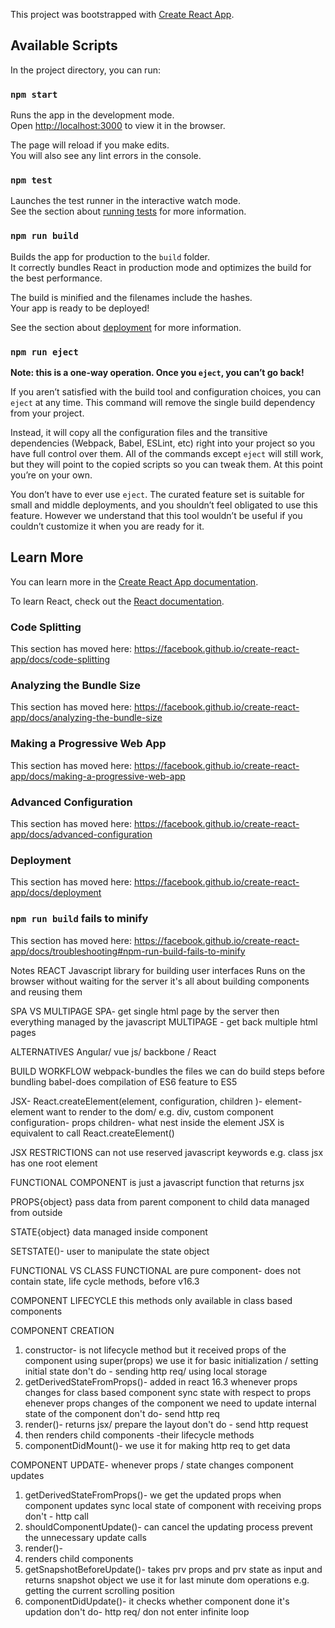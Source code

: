 This project was bootstrapped with [Create React App](https://github.com/facebook/create-react-app).

## Available Scripts

In the project directory, you can run:

### `npm start`

Runs the app in the development mode.<br />
Open [http://localhost:3000](http://localhost:3000) to view it in the browser.

The page will reload if you make edits.<br />
You will also see any lint errors in the console.

### `npm test`

Launches the test runner in the interactive watch mode.<br />
See the section about [running tests](https://facebook.github.io/create-react-app/docs/running-tests) for more information.

### `npm run build`

Builds the app for production to the `build` folder.<br />
It correctly bundles React in production mode and optimizes the build for the best performance.

The build is minified and the filenames include the hashes.<br />
Your app is ready to be deployed!

See the section about [deployment](https://facebook.github.io/create-react-app/docs/deployment) for more information.

### `npm run eject`

**Note: this is a one-way operation. Once you `eject`, you can’t go back!**

If you aren’t satisfied with the build tool and configuration choices, you can `eject` at any time. This command will remove the single build dependency from your project.

Instead, it will copy all the configuration files and the transitive dependencies (Webpack, Babel, ESLint, etc) right into your project so you have full control over them. All of the commands except `eject` will still work, but they will point to the copied scripts so you can tweak them. At this point you’re on your own.

You don’t have to ever use `eject`. The curated feature set is suitable for small and middle deployments, and you shouldn’t feel obligated to use this feature. However we understand that this tool wouldn’t be useful if you couldn’t customize it when you are ready for it.

## Learn More

You can learn more in the [Create React App documentation](https://facebook.github.io/create-react-app/docs/getting-started).

To learn React, check out the [React documentation](https://reactjs.org/).

### Code Splitting

This section has moved here: https://facebook.github.io/create-react-app/docs/code-splitting

### Analyzing the Bundle Size

This section has moved here: https://facebook.github.io/create-react-app/docs/analyzing-the-bundle-size

### Making a Progressive Web App

This section has moved here: https://facebook.github.io/create-react-app/docs/making-a-progressive-web-app

### Advanced Configuration

This section has moved here: https://facebook.github.io/create-react-app/docs/advanced-configuration

### Deployment

This section has moved here: https://facebook.github.io/create-react-app/docs/deployment

### `npm run build` fails to minify

This section has moved here: https://facebook.github.io/create-react-app/docs/troubleshooting#npm-run-build-fails-to-minify

Notes
REACT
Javascript library for building user interfaces
Runs on the browser without waiting for the server
it's all about building components and reusing them

SPA VS MULTIPAGE
SPA- get single html page by the server then everything managed by the javascript
MULTIPAGE - get back multiple html pages

ALTERNATIVES
Angular/ vue js/ backbone / React

BUILD WORKFLOW
webpack-bundles the files we can do build steps before bundling
babel-does compilation of ES6 feature to ES5

JSX-
React.createElement(element, configuration, children )- 
element- element want to render to the dom/ e.g. div, custom component
configuration- props 
children- what nest inside the element
JSX is equivalent to call React.createElement()

JSX RESTRICTIONS
can not use reserved javascript keywords e.g. class
jsx has one root element

FUNCTIONAL COMPONENT
is just a javascript function that returns jsx

PROPS{object}
pass data from parent component to child 
data managed from outside

STATE{object}
data managed inside component

SETSTATE()-
user to manipulate the state object

FUNCTIONAL VS CLASS
FUNCTIONAL are pure component- does not contain state, life cycle methods, before v16.3

COMPONENT LIFECYCLE
this methods only available in class based components

COMPONENT CREATION
1. constructor- is not lifecycle method but it received props of the component using super(props)
we use it for basic initialization / setting initial state
don't do - sending http req/ using local storage 
2. getDerivedStateFromProps()- added in react 16.3
whenever props changes for class based component sync state with respect to props
ehenever props changes of the component we need to update internal state of the component
don't do- send http req
3. render()- returns jsx/ prepare the layout 
don't do - send http request
4. then renders child components -their lifecycle methods
5. componentDidMount()- we use it for making http req to get data


COMPONENT UPDATE- 
whenever props / state changes component updates
1. getDerivedStateFromProps()- we get the updated props when component updates
sync local state of component with receiving props
don't - http call
2. shouldComponentUpdate()- can cancel the updating process
prevent the unnecessary update calls 
3. render()-
4. renders child components
5. getSnapshotBeforeUpdate()- takes prv props and prv state as input and returns snapshot object
we use it for last minute dom operations
e.g. getting the current scrolling position
6. componentDidUpdate()- it checks whether component done it's updation
don't do- http req/ don not enter infinite loop

